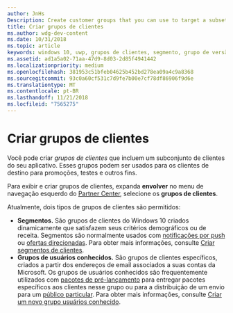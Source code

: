```yaml
---
author: JnHs
Description: Create customer groups that you can use to target a subset of your app's customer base for promotions, testing, or other purposes.
title: Criar grupos de clientes
ms.author: wdg-dev-content
ms.date: 10/31/2018
ms.topic: article
keywords: windows 10, uwp, grupos de clientes, segmento, grupo de versão de pré-lançamento, grupo de usuários conhecido
ms.assetid: ad1a5a02-71aa-47d9-8d03-2d85f4941442
ms.localizationpriority: medium
ms.openlocfilehash: 381953c51bfeb04625b452bd278ea09a4c9a8368
ms.sourcegitcommit: 93c0a60cf531c7d9fe7b00e7cf78df86906f9d6e
ms.translationtype: MT
ms.contentlocale: pt-BR
ms.lasthandoff: 11/21/2018
ms.locfileid: "7565275"
---
```

# <a name="create-customer-groups"></a>Criar grupos de clientes

Você pode criar *grupos de clientes* que incluem um subconjunto de clientes do seu aplicativo. Esses grupos podem ser usados para os clientes de destino para promoções, testes e outros fins.

Para exibir e criar grupos de clientes, expanda **envolver** no menu de navegação esquerdo do [Partner Center](https://partner.microsoft.com/dashboard), selecione os **grupos de clientes**.

Atualmente, dois tipos de grupos de clientes são permitidos:

- **Segmentos.** São grupos de clientes do Windows 10 criados dinamicamente que satisfazem seus critérios demográficos ou de receita. Segmentos são normalmente usados com [notificações por push](send-push-notifications-to-your-apps-customers.md) ou [ofertas direcionadas](use-targeted-offers-to-maximize-engagement-and-conversions.md). Para obter mais informações, consulte [Criar segmentos de clientes](create-customer-segments.md).
- **Grupos de usuários conhecidos.** São grupos de clientes específicos, criados a partir dos endereços de email associados a suas contas da Microsoft. Os grupos de usuários conhecidos são frequentemente utilizados com [pacotes de pré-lançamento](package-flights.md) para entregar pacotes específicos aos clientes nesse grupo ou para a distribuição de um envio para um [público particular](choose-visibility-options.md#audience). Para obter mais informações, consulte [Criar um novo grupo usuários conhecido](create-known-user-groups.md).
